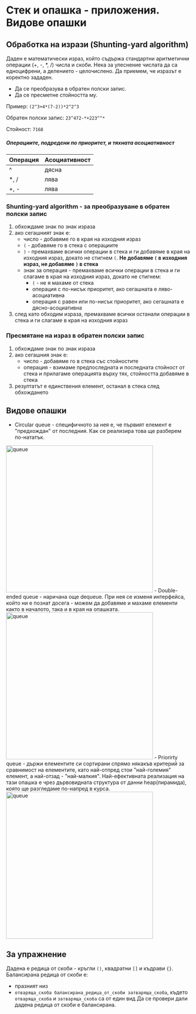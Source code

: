 # Стек и опашка - приложения. Видове опашки

## Обработка на изрази (Shunting-yard algorithm)

Даден е математически израз, който съдържа стандартни аритметични операции (+, -, *, /) числа и скоби. Нека за улеснение числата да са едноцифрени, а делението - целочислено. Да приемем, че изразът е коректно зададен.
- Да се преобразува в обратен полски запис.
- Да се пресметне стойността му.

Пример: 
`(2^3+4*(7-2))*2^2^3`

Обратен полски запис: `23^472-*+223^^*`

Стойност: `7168`

##### Операциите, подредени по приоритет, и тяхната асоциативност

| Операция | Асоциативност |
| -------- | ------------- |
|    ^     |     дясна     |
|   *, /   |     лява      |
|   +, -   |     лява      |

### Shunting-yard algorithm -  за преобразуване в обратен полски запис

1. обхождаме знак по знак израза
2. ако сегашният знак е:
    - число - добавяме го в края на изходния израз
    - `(` - добавяме го в стека с операциите
    - `)` - премахваме всички операции в стека и ги добавяме в края на изходния израз, докато не стигнем `(`. **Нe добавяме `(` в изходния израз, не добавяме `)` в стека**
    - знак за операция - премахваме всички операции в стека и ги слагаме в края на изходния израз, докато не стигнем:
        - `(` - не я махаме от стека
        - операция с по-нисък приоритет, ако сегашната е ляво-асоциативна
        - операция с равен или по-нисък приоритет, ако сегашната е дясно-асоциативна
3. след като обходим израза, премахваме всички останали операции в стека и ги слагаме в края на изходния израз

### Пресмятане на израз в обратен полски запис

1. обхождаме знак по знак израза
2. ако сегашния знак е:
    - число - добавяме го в стека със стойностите
    - операция - взимаме предпоследната и последната стойност от стека и прилагаме операцията върху тях, стойността добавяме в стека
3. резултатът е единствения елемент, останал в стека след обхождането

## Видове опашки

- Circular queue - специфичното за нея е, че първият елемент е "предхождан" от последния. Как се реализира това ще разберем по-нататък. 
<img src="https://cdn.programiz.com/sites/tutorial2program/files/circular-queue.png" alt="queue" width="400"/>
- Double-ended queue - наричана още dequeue. При нея се изменя интерфейса, който ни е познат досега - можем да добавяме и махаме елементи както в началото, така и в края на опашката.
<img src="https://cdn.programiz.com/sites/tutorial2program/files/double-ended-queue.png" alt="queue" width="400"/>
- Priorirty queue - държи елементите си сортирани спрямо някакъв критерий за сравнимост на елементите, като най-отпред стои "най-големия" елемент, а най-отзад - "най-малкия". Най-ефективната реализация на тази опашка е чрез дървовидната структура от данни heap(пирамида), която ще разгледаме по-напред в курса.
<img src="https://cdn.programiz.com/sites/tutorial2program/files/circular-queue.png" alt="queue" width="400"/>


## За упражнение
Дадена е редица от скоби - кръгли `()`, квадратни `[]` и къдрави `{}`. Балансирана редица от скоби е:
- празният низ
- `отваряща_скоба балансирана_редица_от_скоби затваряща_скоба`, където `отваряща_скоба` и `затваряща_скоба` са от един вид
Да се провери дали дадена редица от скоби е балансирана. 
